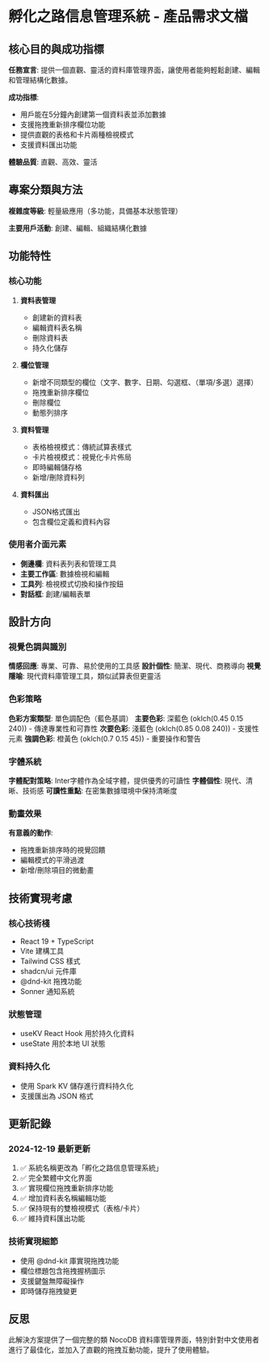 # 孵化之路信息管理系統 - 產品需求文檔

## 核心目的與成功指標

**任務宣言**: 提供一個直觀、靈活的資料庫管理界面，讓使用者能夠輕鬆創建、編輯和管理結構化數據。

**成功指標**: 
- 用戶能在5分鐘內創建第一個資料表並添加數據
- 支援拖拽重新排序欄位功能
- 提供直觀的表格和卡片兩種檢視模式
- 支援資料匯出功能

**體驗品質**: 直觀、高效、靈活

## 專案分類與方法

**複雜度等級**: 輕量級應用（多功能，具備基本狀態管理）

**主要用戶活動**: 創建、編輯、組織結構化數據

## 功能特性

### 核心功能

1. **資料表管理**
   - 創建新的資料表
   - 編輯資料表名稱
   - 刪除資料表
   - 持久化儲存

2. **欄位管理**
   - 新增不同類型的欄位（文字、數字、日期、勾選框、（單項/多選）選擇）
   - 拖拽重新排序欄位
   - 刪除欄位
   - 動態列排序

3. **資料管理**
   - 表格檢視模式：傳統試算表樣式
   - 卡片檢視模式：視覺化卡片佈局
   - 即時編輯儲存格
   - 新增/刪除資料列

4. **資料匯出**
   - JSON格式匯出
   - 包含欄位定義和資料內容

### 使用者介面元素

- **側邊欄**: 資料表列表和管理工具
- **主要工作區**: 數據檢視和編輯
- **工具列**: 檢視模式切換和操作按鈕
- **對話框**: 創建/編輯表單

## 設計方向

### 視覺色調與識別

**情感回應**: 專業、可靠、易於使用的工具感
**設計個性**: 簡潔、現代、商務導向
**視覺隱喻**: 現代資料庫管理工具，類似試算表但更靈活

### 色彩策略

**色彩方案類型**: 單色調配色（藍色基調）
**主要色彩**: 深藍色 (oklch(0.45 0.15 240)) - 傳達專業性和可靠性
**次要色彩**: 淺藍色 (oklch(0.85 0.08 240)) - 支援性元素
**強調色彩**: 橙黃色 (oklch(0.7 0.15 45)) - 重要操作和警告

### 字體系統

**字體配對策略**: Inter字體作為全域字體，提供優秀的可讀性
**字體個性**: 現代、清晰、技術感
**可讀性重點**: 在密集數據環境中保持清晰度

### 動畫效果

**有意義的動作**: 
- 拖拽重新排序時的視覺回饋
- 編輯模式的平滑過渡
- 新增/刪除項目的微動畫

## 技術實現考慮

### 核心技術棧
- React 19 + TypeScript
- Vite 建構工具
- Tailwind CSS 樣式
- shadcn/ui 元件庫
- @dnd-kit 拖拽功能
- Sonner 通知系統

### 狀態管理
- useKV React Hook 用於持久化資料
- useState 用於本地 UI 狀態

### 資料持久化
- 使用 Spark KV 儲存進行資料持久化
- 支援匯出為 JSON 格式

## 更新記錄

### 2024-12-19 最新更新
1. ✅ 系統名稱更改為「孵化之路信息管理系統」
2. ✅ 完全繁體中文化界面
3. ✅ 實現欄位拖拽重新排序功能
4. ✅ 增加資料表名稱編輯功能
5. ✅ 保持現有的雙檢視模式（表格/卡片）
6. ✅ 維持資料匯出功能

### 技術實現細節
- 使用 @dnd-kit 庫實現拖拽功能
- 欄位標題包含拖拽握柄圖示
- 支援鍵盤無障礙操作
- 即時儲存拖拽變更

## 反思
此解決方案提供了一個完整的類 NocoDB 資料庫管理界面，特別針對中文使用者進行了最佳化，並加入了直觀的拖拽互動功能，提升了使用體驗。